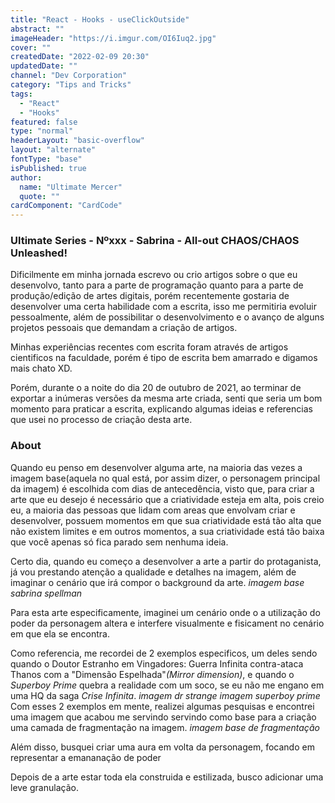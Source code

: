 ```yaml
---
title: "React - Hooks - useClickOutside"
abstract: ""
imageHeader: "https://i.imgur.com/OI6Iuq2.jpg"
cover: ""
createdDate: "2022-02-09 20:30"
updatedDate: ""
channel: "Dev Corporation"
category: "Tips and Tricks"
tags:
  - "React"
  - "Hooks"
featured: false
type: "normal"
headerLayout: "basic-overflow"
layout: "alternate"
fontType: "base"
isPublished: true
author:
  name: "Ultimate Mercer"
  quote: ""
cardComponent: "CardCode"
---
```


### Ultimate Series - Nºxxx - Sabrina - All-out CHAOS/CHAOS Unleashed!

Dificilmente em minha jornada escrevo ou crio artigos sobre o que eu desenvolvo, tanto para a parte de programação quanto para a parte de produção/edição de artes digitais, porém recentemente gostaria de desenvolver uma certa habilidade com a escrita, isso me permitiria evoluir pessoalmente, além de possibilitar o desenvolvimento e o avanço de alguns projetos pessoais que demandam a criação de artigos.

Minhas experiências recentes com escrita foram através de artigos cientificos na faculdade, porém é tipo de escrita bem amarrado e digamos mais chato XD.

Porém, durante o a noite do dia 20 de outubro de 2021, ao terminar de exportar a inúmeras versões da mesma arte criada, senti que seria um bom momento para praticar a escrita, explicando algumas ideias e referencias que usei no processo de criação desta arte.

### About

Quando eu penso em desenvolver alguma arte, na maioria das vezes a imagem base(aquela no qual está, por assim dizer, o personagem principal da imagem) é escolhida com dias de antecedência, visto que, para criar a arte que eu desejo é necessário que a criatividade esteja em alta, pois creio eu, a maioria das pessoas que lidam com areas que envolvam criar e desenvolver, possuem momentos em que sua criatividade está tão alta que não existem limites e em outros momentos, a sua criatividade está tão baixa que você apenas só fica parado sem nenhuma ideia.

Certo dia, quando eu começo a desenvolver a arte a partir do protaganista, já vou prestando atenção a qualidade e detalhes na imagem, além de imaginar o cenário que irá compor o background da arte.
_imagem base sabrina spellman_

Para esta arte especificamente, imaginei um cenário onde o a utilização do poder da personagem altera e interfere visualmente e fisicament no cenário em que ela se encontra.

Como referencia, me recordei de 2 exemplos especificos, um deles sendo quando o Doutor Estranho em Vingadores: Guerra Infinita contra-ataca Thanos com a "Dimensão Espelhada"_(Mirror dimension)_, e quando o _Superboy Prime_ quebra a realidade com um soco, se eu não me engano em uma HQ da saga _Crise Infinita_.
_imagem dr strange_
_imagem superboy prime_
Com esses 2 exemplos em mente, realizei algumas pesquisas e encontrei uma imagem que acabou me servindo servindo como base para a criação uma camada de fragmentação na imagem.
_imagem base de fragmentação_

Além disso, busquei criar uma aura em volta da personagem, focando em representar a emananação de poder

Depois de a arte estar toda ela construida e estilizada, busco adicionar uma leve granulação.
